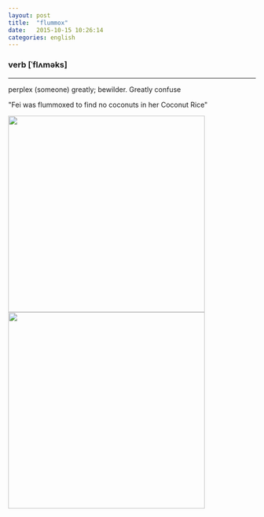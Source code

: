 ```yaml
---
layout: post
title:  "flummox"
date:   2015-10-15 10:26:14
categories: english
---
```

### verb [ˈflʌməks]
-----------

perplex (someone) greatly; bewilder. 
Greatly confuse


"Fei was flummoxed to find no coconuts in her Coconut Rice"

<img width='400' src="http://www.jumpstartgrowth.com/wp-content/uploads/2012/11/confused-face-1.jpg"/>


<img width='400' src="http://revisfoodography.com/wp-content/uploads/2014/12/coconut-rice-1.jpg"/>